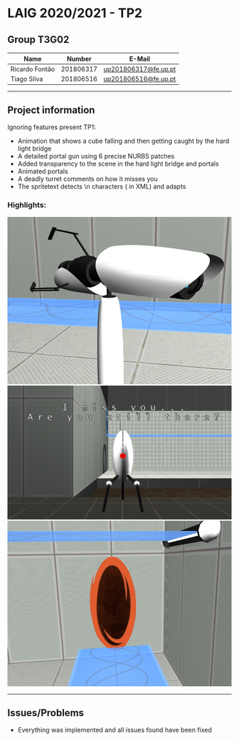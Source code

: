 # LAIG 2020/2021 - TP2

## Group T3G02
| Name             | Number    | E-Mail               |
| ---------------- | --------- | -------------------- |
| Ricardo Fontão   | 201806317 | up201806317@fe.up.pt |
| Tiago Silva      | 201806516 | up201806516@fe.up.pt |
----
## Project information

Ignoring features present TP1:
- Animation that shows a cube falling and then getting caught by the hard light bridge
- A detailed portal gun using 6 precise NURBS patches
- Added transparency to the scene in the hard light bridge and portals
- Animated portals
- A deadly turret comments on how it misses you
- The spritetext detects \n characters (&#10; in XML) and adapts

### Highlights:

![Details on the Portal Gun](docs/portal_gun_details.png)
![Spritetext rendered over Turret](docs/turret_spritetext.png)
![Animated portal and transparency on itself and on the hard light bridge](docs/portal_spriteanim_transparency.png)

----
## Issues/Problems

- Everything was implemented and all issues found have been fixed
